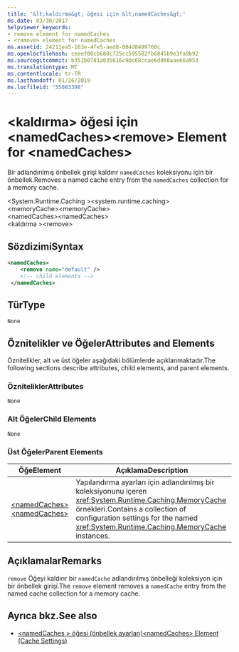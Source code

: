 ```yaml
---
title: '&lt;kaldırma&gt; öğesi için &lt;namedCaches&gt;'
ms.date: 03/30/2017
helpviewer_keywords:
- remove element for namedCaches
- <remove> element for namedCaches
ms.assetid: 24211ea5-163e-4fe5-aed8-004d8499760c
ms.openlocfilehash: ceeef00cb688c725cc595582fb6845b9e3fa9b92
ms.sourcegitcommit: b351b0781a035616c90c68ccae6dd60aae66a953
ms.translationtype: MT
ms.contentlocale: tr-TR
ms.lasthandoff: 01/26/2019
ms.locfileid: "55083398"
---
```

# <a name="ltremovegt-element-for-ltnamedcachesgt"></a><span data-ttu-id="dff38-102">&lt;kaldırma&gt; öğesi için &lt;namedCaches&gt;</span><span class="sxs-lookup"><span data-stu-id="dff38-102">&lt;remove&gt; Element for &lt;namedCaches&gt;</span></span>
<span data-ttu-id="dff38-103">Bir adlandırılmış önbellek girişi kaldırır `namedCaches` koleksiyonu için bir önbellek.</span><span class="sxs-lookup"><span data-stu-id="dff38-103">Removes a named cache entry from the `namedCaches` collection for a memory cache.</span></span>  
  
 <span data-ttu-id="dff38-104">\<System.Runtime.Caching ></span><span class="sxs-lookup"><span data-stu-id="dff38-104">\<system.runtime.caching></span></span>  
<span data-ttu-id="dff38-105">\<memoryCache></span><span class="sxs-lookup"><span data-stu-id="dff38-105">\<memoryCache></span></span>  
<span data-ttu-id="dff38-106">\<namedCaches></span><span class="sxs-lookup"><span data-stu-id="dff38-106">\<namedCaches></span></span>  
<span data-ttu-id="dff38-107">\<kaldırma ></span><span class="sxs-lookup"><span data-stu-id="dff38-107">\<remove></span></span>  
  
## <a name="syntax"></a><span data-ttu-id="dff38-108">Sözdizimi</span><span class="sxs-lookup"><span data-stu-id="dff38-108">Syntax</span></span>  
  
```xml  
<namedCaches>  
    <remove name="default" />  
    <!-- child elements -->  
 </namedCaches>  
```  
  
## <a name="type"></a><span data-ttu-id="dff38-109">Tür</span><span class="sxs-lookup"><span data-stu-id="dff38-109">Type</span></span>  
 `None`  
  
## <a name="attributes-and-elements"></a><span data-ttu-id="dff38-110">Öznitelikler ve Öğeler</span><span class="sxs-lookup"><span data-stu-id="dff38-110">Attributes and Elements</span></span>  
 <span data-ttu-id="dff38-111">Öznitelikler, alt ve üst öğeler aşağıdaki bölümlerde açıklanmaktadır.</span><span class="sxs-lookup"><span data-stu-id="dff38-111">The following sections describe attributes, child elements, and parent elements.</span></span>  
  
### <a name="attributes"></a><span data-ttu-id="dff38-112">Öznitelikler</span><span class="sxs-lookup"><span data-stu-id="dff38-112">Attributes</span></span>  
 `None`  
  
### <a name="child-elements"></a><span data-ttu-id="dff38-113">Alt Öğeler</span><span class="sxs-lookup"><span data-stu-id="dff38-113">Child Elements</span></span>  
 `None`  
  
### <a name="parent-elements"></a><span data-ttu-id="dff38-114">Üst Öğeler</span><span class="sxs-lookup"><span data-stu-id="dff38-114">Parent Elements</span></span>  
  
|<span data-ttu-id="dff38-115">Öğe</span><span class="sxs-lookup"><span data-stu-id="dff38-115">Element</span></span>|<span data-ttu-id="dff38-116">Açıklama</span><span class="sxs-lookup"><span data-stu-id="dff38-116">Description</span></span>|  
|-------------|-----------------|  
|[<span data-ttu-id="dff38-117">\<namedCaches></span><span class="sxs-lookup"><span data-stu-id="dff38-117">\<namedCaches></span></span>](../../../../../docs/framework/configure-apps/file-schema/runtime/namedcaches-element-cache-settings.md)|<span data-ttu-id="dff38-118">Yapılandırma ayarları için adlandırılmış bir koleksiyonunu içeren <xref:System.Runtime.Caching.MemoryCache> örnekleri.</span><span class="sxs-lookup"><span data-stu-id="dff38-118">Contains a collection of configuration settings for the named <xref:System.Runtime.Caching.MemoryCache> instances.</span></span>|  
  
## <a name="remarks"></a><span data-ttu-id="dff38-119">Açıklamalar</span><span class="sxs-lookup"><span data-stu-id="dff38-119">Remarks</span></span>  
 <span data-ttu-id="dff38-120">`remove` Öğeyi kaldırır bir `namedCache` adlandırılmış önbelleği koleksiyon için bir önbellek girişi.</span><span class="sxs-lookup"><span data-stu-id="dff38-120">The `remove` element removes a `namedCache` entry from the named cache collection for a memory cache.</span></span>  
  
## <a name="see-also"></a><span data-ttu-id="dff38-121">Ayrıca bkz.</span><span class="sxs-lookup"><span data-stu-id="dff38-121">See also</span></span>
- [<span data-ttu-id="dff38-122">\<namedCaches > öğesi (önbellek ayarları)</span><span class="sxs-lookup"><span data-stu-id="dff38-122">\<namedCaches> Element (Cache Settings)</span></span>](../../../../../docs/framework/configure-apps/file-schema/runtime/namedcaches-element-cache-settings.md)
